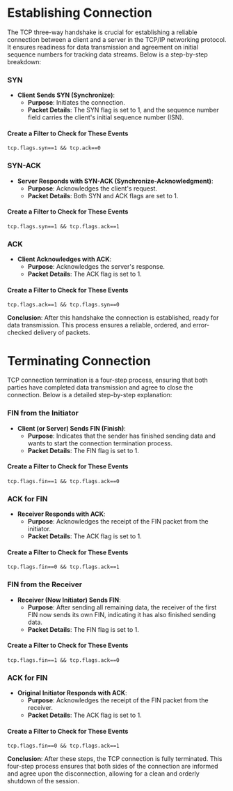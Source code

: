 # Establishing Connection

The TCP three-way handshake is crucial for establishing a reliable connection between a client and a server in the TCP/IP networking protocol. It ensures readiness for data transmission and agreement on initial sequence numbers for tracking data streams. Below is a step-by-step breakdown:

### SYN

- **Client Sends SYN (Synchronize)**:
  - **Purpose**: Initiates the connection.
  - **Packet Details**: The SYN flag is set to 1, and the sequence number field carries the client's initial sequence number (ISN).

#### Create a Filter to Check for These Events
```
tcp.flags.syn==1 && tcp.ack==0
```

### SYN-ACK

- **Server Responds with SYN-ACK (Synchronize-Acknowledgment)**:
  - **Purpose**: Acknowledges the client's request.
  - **Packet Details**: Both SYN and ACK flags are set to 1.

#### Create a Filter to Check for These Events
```
tcp.flags.syn==1 && tcp.flags.ack==1
```

### ACK

- **Client Acknowledges with ACK**:
  - **Purpose**: Acknowledges the server's response.
  - **Packet Details**: The ACK flag is set to 1.

#### Create a Filter to Check for These Events
```
tcp.flags.ack==1 && tcp.flags.syn==0
```

**Conclusion**: After this handshake the connection is established, ready for data transmission. This process ensures a reliable, ordered, and error-checked delivery of packets.

# Terminating Connection

TCP connection termination is a four-step process, ensuring that both parties have completed data transmission and agree to close the connection. Below is a detailed step-by-step explanation:

### FIN from the Initiator

- **Client (or Server) Sends FIN (Finish)**:
  - **Purpose**: Indicates that the sender has finished sending data and wants to start the connection termination process.
  - **Packet Details**: The FIN flag is set to 1.

#### Create a Filter to Check for These Events
```
tcp.flags.fin==1 && tcp.flags.ack==0
```

### ACK for FIN

- **Receiver Responds with ACK**:
  - **Purpose**: Acknowledges the receipt of the FIN packet from the initiator.
  - **Packet Details**: The ACK flag is set to 1.

#### Create a Filter to Check for These Events
```
tcp.flags.fin==0 && tcp.flags.ack==1
```
### FIN from the Receiver

- **Receiver (Now Initiator) Sends FIN**:
  - **Purpose**: After sending all remaining data, the receiver of the first FIN now sends its own FIN, indicating it has also finished sending data.
  - **Packet Details**: The FIN flag is set to 1.

#### Create a Filter to Check for These Events
```
tcp.flags.fin==1 && tcp.flags.ack==0
```
### ACK for FIN

- **Original Initiator Responds with ACK**:
  - **Purpose**: Acknowledges the receipt of the FIN packet from the receiver.
  - **Packet Details**: The ACK flag is set to 1.

#### Create a Filter to Check for These Events
```
tcp.flags.fin==0 && tcp.flags.ack==1
```

**Conclusion**: After these steps, the TCP connection is fully terminated. This four-step process ensures that both sides of the connection are informed and agree upon the disconnection, allowing for a clean and orderly shutdown of the session.
